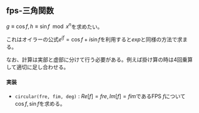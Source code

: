 ## fps-三角関数


$g \equiv \cos f, h \equiv \sin f \mod x^n$を求めたい。

これはオイラーの公式$e^{if}=\cos f+i\sin f$を利用すると$exp$と同様の方法で求まる。

なお、計算は実部と虚部に分けて行う必要がある。例えば掛け算の時は4回乗算して適切に足し合わせる。

#### 実装

- `circular(fre, fim, deg)` : $Re[f]=fre,Im[f]=fim$であるFPS $f$について$\cos f,\sin f$を求める。
